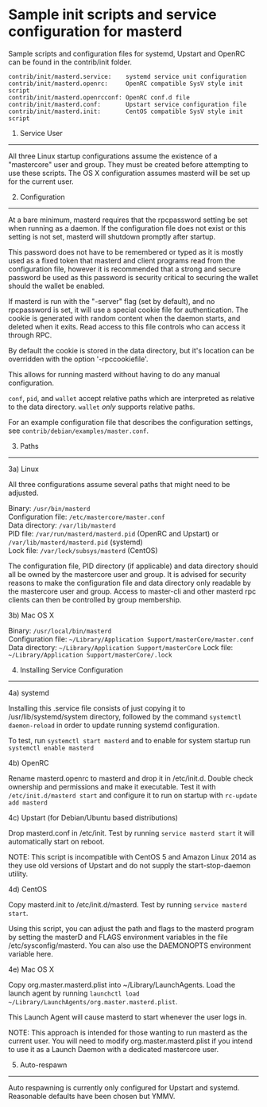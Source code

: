 Sample init scripts and service configuration for masterd
==========================================================

Sample scripts and configuration files for systemd, Upstart and OpenRC
can be found in the contrib/init folder.

    contrib/init/masterd.service:    systemd service unit configuration
    contrib/init/masterd.openrc:     OpenRC compatible SysV style init script
    contrib/init/masterd.openrcconf: OpenRC conf.d file
    contrib/init/masterd.conf:       Upstart service configuration file
    contrib/init/masterd.init:       CentOS compatible SysV style init script

1. Service User
---------------------------------

All three Linux startup configurations assume the existence of a "mastercore" user
and group.  They must be created before attempting to use these scripts.
The OS X configuration assumes masterd will be set up for the current user.

2. Configuration
---------------------------------

At a bare minimum, masterd requires that the rpcpassword setting be set
when running as a daemon.  If the configuration file does not exist or this
setting is not set, masterd will shutdown promptly after startup.

This password does not have to be remembered or typed as it is mostly used
as a fixed token that masterd and client programs read from the configuration
file, however it is recommended that a strong and secure password be used
as this password is security critical to securing the wallet should the
wallet be enabled.

If masterd is run with the "-server" flag (set by default), and no rpcpassword is set,
it will use a special cookie file for authentication. The cookie is generated with random
content when the daemon starts, and deleted when it exits. Read access to this file
controls who can access it through RPC.

By default the cookie is stored in the data directory, but it's location can be overridden
with the option '-rpccookiefile'.

This allows for running masterd without having to do any manual configuration.

`conf`, `pid`, and `wallet` accept relative paths which are interpreted as
relative to the data directory. `wallet` *only* supports relative paths.

For an example configuration file that describes the configuration settings,
see `contrib/debian/examples/master.conf`.

3. Paths
---------------------------------

3a) Linux

All three configurations assume several paths that might need to be adjusted.

Binary:              `/usr/bin/masterd`  
Configuration file:  `/etc/mastercore/master.conf`  
Data directory:      `/var/lib/masterd`  
PID file:            `/var/run/masterd/masterd.pid` (OpenRC and Upstart) or `/var/lib/masterd/masterd.pid` (systemd)  
Lock file:           `/var/lock/subsys/masterd` (CentOS)  

The configuration file, PID directory (if applicable) and data directory
should all be owned by the mastercore user and group.  It is advised for security
reasons to make the configuration file and data directory only readable by the
mastercore user and group.  Access to master-cli and other masterd rpc clients
can then be controlled by group membership.

3b) Mac OS X

Binary:              `/usr/local/bin/masterd`  
Configuration file:  `~/Library/Application Support/masterCore/master.conf`  
Data directory:      `~/Library/Application Support/masterCore`
Lock file:           `~/Library/Application Support/masterCore/.lock`

4. Installing Service Configuration
-----------------------------------

4a) systemd

Installing this .service file consists of just copying it to
/usr/lib/systemd/system directory, followed by the command
`systemctl daemon-reload` in order to update running systemd configuration.

To test, run `systemctl start masterd` and to enable for system startup run
`systemctl enable masterd`

4b) OpenRC

Rename masterd.openrc to masterd and drop it in /etc/init.d.  Double
check ownership and permissions and make it executable.  Test it with
`/etc/init.d/masterd start` and configure it to run on startup with
`rc-update add masterd`

4c) Upstart (for Debian/Ubuntu based distributions)

Drop masterd.conf in /etc/init.  Test by running `service masterd start`
it will automatically start on reboot.

NOTE: This script is incompatible with CentOS 5 and Amazon Linux 2014 as they
use old versions of Upstart and do not supply the start-stop-daemon utility.

4d) CentOS

Copy masterd.init to /etc/init.d/masterd. Test by running `service masterd start`.

Using this script, you can adjust the path and flags to the masterd program by
setting the masterD and FLAGS environment variables in the file
/etc/sysconfig/masterd. You can also use the DAEMONOPTS environment variable here.

4e) Mac OS X

Copy org.master.masterd.plist into ~/Library/LaunchAgents. Load the launch agent by
running `launchctl load ~/Library/LaunchAgents/org.master.masterd.plist`.

This Launch Agent will cause masterd to start whenever the user logs in.

NOTE: This approach is intended for those wanting to run masterd as the current user.
You will need to modify org.master.masterd.plist if you intend to use it as a
Launch Daemon with a dedicated mastercore user.

5. Auto-respawn
-----------------------------------

Auto respawning is currently only configured for Upstart and systemd.
Reasonable defaults have been chosen but YMMV.
